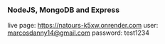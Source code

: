 ### NodeJS, MongoDB and Express

live page: https://natours-k5xw.onrender.com
user: marcosdanny14@gmail.com
password: test1234
